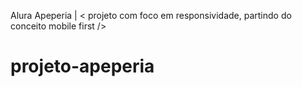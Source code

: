 
Alura Apeperia | < projeto com foco em responsividade, partindo do conceito mobile first />

# projeto-apeperia
